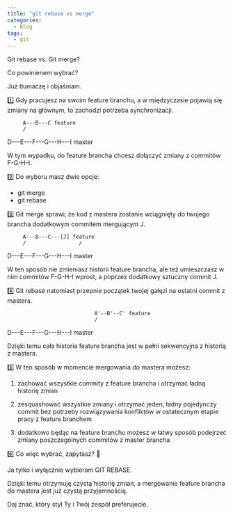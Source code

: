 ```yaml
---
title: "git rebase vs merge"
categories:
  - Blog
tags:
  - git
---
```



Git rebase vs. Git merge?

Co powinienem wybrać?

Już tłumaczę i objaśniam.

1️⃣ Gdy pracujesz na swoim feature branchu, a w międzyczasie pojawią się zmiany na głównym, to zachodzi potrzeba synchronizacji.

         A---B---C feature
         /
D---E---F---G---H---I master

W tym wypadku, do feature brancha chcesz dołączyć zmiany z commitów F-G-H-I.

2️⃣ Do wyboru masz dwie opcje:

- git merge
- git rebase

3️⃣ Git merge sprawi, że kod z mastera zostanie wciągnięty do twojego brancha dodatkowym commitem mergującym J.

         A---B---C---[J] feature
         /                 /
D---E---F---G---H---I master

W ten sposób nie zmieniasz historii feature brancha, ale też umieszczasz w nim commitów F-G-H-I wprost, a poprzez dodatkowy sztuczny commit J.

4️⃣ Git rebase natomiast przepnie początek twojej gałęzi na ostatni commit z mastera.

                                A'--B'--C' feature
                                /
D---E---F---G---H---I master

Dzięki temu cała historia feature brancha jest w pełni sekwencyjna z historią z mastera.

5️⃣ W ten sposób w momencie mergowania do mastera możesz:

1) zachować wszystkie commity z feature brancha i otrzymać ładną historię zmian

2) zesquashować wszystkie zmiany i otrzymać jeden, ładny pojedynczy commit bez potrzeby rozwiązywania konfliktów w ostatecznym etapie pracy z feature branchem

3) dodatkowo będąc na feature branchu możesz w łatwy sposób podejrzeć zmiany poszczególnych commitów z master brancha

6️⃣ Co więc wybrać, zapytasz? 🤔

Ja tylko i wyłącznie wybieram GIT REBASE.

Dzięki temu otrzymuję czystą historię zmian, a mergowanie feature brancha do mastera jest już czystą przyjemnością.

Daj znać, który styl Ty i Twój zespół preferujecie.